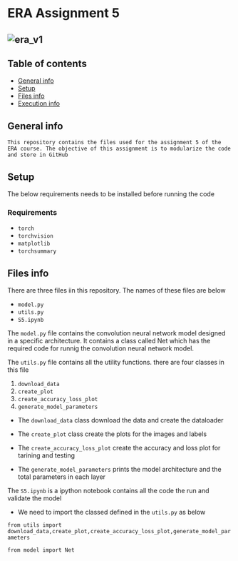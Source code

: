 
# ERA Assignment 5
![era_v1](https://github.com/ParthaAIML/ERA_Assignment_5/assets/100613266/9299254f-6c29-4cca-8243-e618c7eef760)
---

## Table of contents
* [General info](#general-info)
* [Setup](#setup)
* [Files info](#files-ino)
* [Execution info](#execution-info)

## General info
`This repository contains the files used for the assignment 5 of the ERA course. The objective of this assignment is to modularize the code and store in GitHub`

## Setup
The below requirements needs to be installed before running the code
### Requirements
* `torch`
* `torchvision`
* `matplotlib`
* `torchsummary`

## Files info
There are three files iin this repository. The names of these files are below
* `model.py`
* `utils.py`
* `S5.ipynb`

The `model.py` file contains the convolution neural network model designed in a specific architecture. It contains a class called Net which has the required code for runnig the convolution neural network model.

The `utils.py` file contains all the utility functions. there are four classes in this file

 1. `download_data`
 2. `create_plot`
 3. `create_accuracy_loss_plot`
 4. `generate_model_parameters`
 
 * The `download_data` class download the data and create the dataloader
 
 * The  `create_plot` class create the plots for the images and labels

 * The `create_accuracy_loss_plot` create the accuracy and loss plot for tarining and testing

 * The `generate_model_parameters` prints the model architecture and the total parameters in each layer

The `S5.ipynb` is a ipython notebook contains all the code the run and validate the model

 * We need to import the classed defined in the `utils.py` as below

`from utils import download_data,create_plot,create_accuracy_loss_plot,generate_model_parameters`

`from model import Net`










